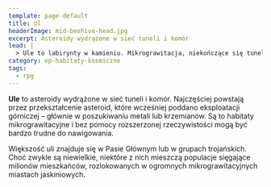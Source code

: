 ```yaml
---
template: page-default
title: Ul
headerImage: mid-beehive-head.jpg
excerpt: Asteroidy wydrążone w sieć tuneli i komór
lead: |
  > Ule to labirynty w kamieniu. Mikrograwitacja, niekończące się tunele, komory bez kierunku. Bez AR nawet nie wiesz, czy idziesz do kuchni czy do szybu wylotowego. Mówią, że jak ktoś zniknie w ulu, to może dryfować latami, aż go znajdzie sprzątający bot. O ile jeszcze działa.
category: ep-habitaty-kosmiczne
tags: 
  - rpg
---
```

**Ule** to asteroidy wydrążone w sieć tuneli i komór. Najczęściej powstają przez przekształcenie asteroid, które wcześniej poddano eksploatacji górniczej – głównie w poszukiwaniu metali lub krzemianów. Są to habitaty mikrograwitacyjne i bez pomocy rozszerzonej rzeczywistości mogą być bardzo trudne do nawigowania.

Większość uli znajduje się w Pasie Głównym lub w grupach trojańskich. Choć zwykle są niewielkie, niektóre z nich mieszczą populacje sięgające milionów mieszkańców, rozlokowanych w ogromnych mikrograwitacyjnych miastach jaskiniowych.
